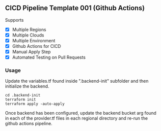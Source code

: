 ## CICD Pipeline Template 001 (Github Actions)
Supports 
- [x] Multiple Regions
- [x] Multiple Clouds
- [x] Multiple Environment
- [x] Github Actions for CICD
- [x] Manual Apply Step
- [x] Automated Testing on Pull Requests

### Usage

Update the variables.tf found inside ".backend-init" subfolder and then initialize the backend.

```
cd .backend-init
terraform init
terraform apply -auto-apply
```

Once backend has been configured, update the backend bucket arg found in each of the provider.tf files in each regional directory and re-run the github actions pipeline.
